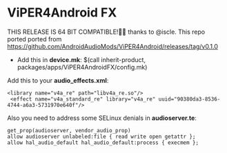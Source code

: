 # ViPER4Android FX

THIS RELEASE IS 64 BIT COMPATIBLE!🥳🥳
thanks to @iscle.
This repo ported ported from https://github.com/AndroidAudioMods/ViPER4Android/releases/tag/v0.1.0


- Add this in **device.mk**: $(call inherit-product, packages/apps/ViPER4AndroidFX/config.mk)


Add this to your **audio_effects.xml**:

    <library name="v4a_re" path="libv4a_re.so"/>
     <effect name="v4a_standard_re" library="v4a_re" uuid="90380da3-8536-4744-a6a3-5731970e640f"/>

Also you need to address some SELinux denials in **audioserver.te**:

    
    get_prop(audioserver, vendor_audio_prop)
    allow audioserver unlabeled:file { read write open getattr };
    allow hal_audio_default hal_audio_default:process { execmem };
